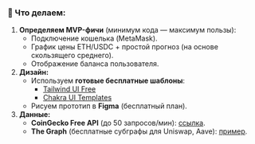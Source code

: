 ### **🎯 Что делаем:**

1. **Определяем MVP-фичи** (минимум кода — максимум пользы):
    - Подключение кошелька (MetaMask).
    - График цены ETH/USDC + простой прогноз (на основе скользящего среднего).
    - Отображение баланса пользователя.
2. **Дизайн:**
    - Используем **готовые бесплатные шаблоны**:
        - [Tailwind UI Free](https://tailwindui.com/free)
        - [Chakra UI Templates](https://chakra-templates.dev/)
    - Рисуем прототип в **Figma** (бесплатный план).
3. **Данные:**
    - **CoinGecko Free API** (до 50 запросов/мин): [ссылка](https://www.coingecko.com/en/api).
    - **The Graph** (бесплатные субграфы для Uniswap, Aave): [пример](https://thegraph.com/hosted-service/subgraph/uniswap/uniswap-v3).
